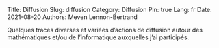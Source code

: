Title: Diffusion
Slug: diffusion
Category: Diffusion
Pin: true
Lang: fr
Date: 2021-08-20
Authors: Meven Lennon-Bertrand

Quelques traces diverses et variées d’actions de diffusion autour des mathématiques et/ou de l’informatique auxquelles j’ai participés.